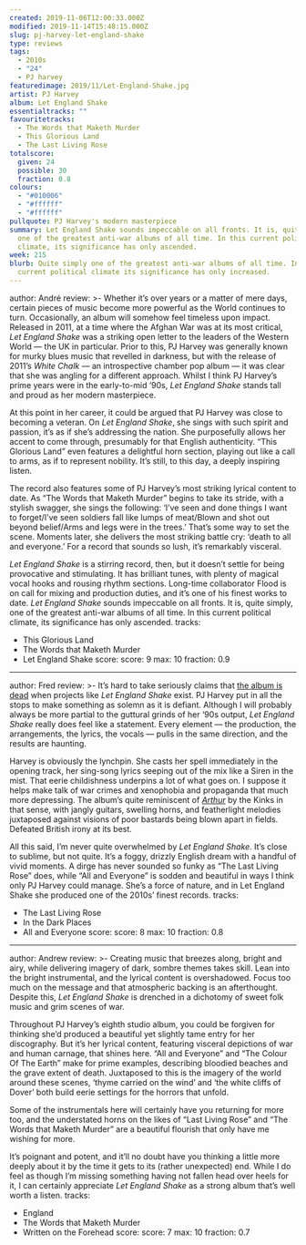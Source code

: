 ```yaml
---
created: 2019-11-06T12:00:33.000Z
modified: 2019-11-14T15:48:15.000Z
slug: pj-harvey-let-england-shake
type: reviews
tags:
  - 2010s
  - "24"
  - PJ harvey
featuredimage: 2019/11/Let-England-Shake.jpg
artist: PJ Harvey
album: Let England Shake
essentialtracks: ""
favouritetracks:
  - The Words that Maketh Murder
  - This Glorious Land
  - The Last Living Rose
totalscore:
  given: 24
  possible: 30
  fraction: 0.8
colours:
  - "#010006"
  - "#ffffff"
  - "#ffffff"
pullquote: PJ Harvey's modern masterpiece
summary: Let England Shake sounds impeccable on all fronts. It is, quite simply,
  one of the greatest anti-war albums of all time. In this current political
  climate, its significance has only ascended.
week: 215
blurb: Quite simply one of the greatest anti-war albums of all time. In this
  current political climate its significance has only increased.
---
```

author: André
review: >-
  Whether it’s over years or a matter of mere days, certain pieces of music
  become more powerful as the World continues to turn. Occasionally, an album
  will somehow feel timeless upon impact. Released in 2011, at a time where the
  Afghan War was at its most critical, *Let England Shake* was a striking open
  letter to the leaders of the Western World — the UK in particular. Prior to
  this, PJ Harvey was generally known for murky blues music that revelled in
  darkness, but with the release of 2011’s *White Chalk* — an introspective
  chamber pop album — it was clear that she was angling for a different
  approach. Whilst I think PJ Harvey’s prime years were in the early-to-mid
  ’90s, *Let England Shake* stands tall and proud as her modern masterpiece.


  At this point in her career, it could be argued that PJ Harvey was close to becoming a veteran. On *Let England Shake*, she sings with such spirit and passion, it’s as if she’s addressing the nation. She purposefully allows her accent to come through, presumably for that English authenticity. “This Glorious Land” even features a delightful horn section, playing out like a call to arms, as if to represent nobility. It’s still, to this day, a deeply inspiring listen.


  The record also features some of PJ Harvey’s most striking lyrical content to date. As “The Words that Maketh Murder” begins to take its stride, with a stylish swagger, she sings the following: ‘I’ve seen and done things I want to forget/I’ve seen soldiers fall like lumps of meat/Blown and shot out beyond belief/Arms and legs were in the trees.’ That’s some way to set the scene. Moments later, she delivers the most striking battle cry: ‘death to all and everyone.’ For a record that sounds so lush, it’s remarkably visceral.


  *Let England Shake* is a stirring record, then, but it doesn’t settle for being provocative and stimulating. It has brilliant tunes, with plenty of magical vocal hooks and rousing rhythm sections. Long-time collaborator Flood is on call for mixing and production duties, and it’s one of his finest works to date. *Let England Shake* sounds impeccable on all fronts. It is, quite simply, one of the greatest anti-war albums of all time. In this current political climate, its significance has only ascended.
tracks:
  - This Glorious Land
  - ­­The Words that Maketh Murder
  - ­­Let England Shake
score:
  score: 9
  max: 10
  fraction: 0.9
---
author: Fred
review: >-
  It’s hard to take seriously claims that [the album is
  dead](<https://www.forbes.com/sites/bobbyowsinski/2018/03/10/album-dead/>)
  when projects like *Let England Shake* exist. PJ Harvey put in all the stops
  to make something as solemn as it is defiant. Although I will probably always
  be more partial to the guttural grinds of her ‘90s output, *Let England Shake*
  really does feel like a statement. Every element — the production, the
  arrangements, the lyrics, the vocals — pulls in the same direction, and the
  results are haunting.

  Harvey is obviously the lynchpin. She casts her spell immediately in the opening track, her sing-song lyrics seeping out of the mix like a Siren in the mist. That eerie childishness underpins a lot of what goes on. I suppose it helps make talk of war crimes and xenophobia and propaganda that much more depressing. The album’s quite reminiscent of [*Arthur*](<https://audioxide.com/reviews/the-kinks-arthur/>) by the Kinks in that sense, with jangly guitars, swelling horns, and featherlight melodies juxtaposed against visions of poor bastards being blown apart in fields. Defeated British irony at its best.

  All this said, I’m never quite overwhelmed by *Let England Shake*. It’s close to sublime, but not quite. It’s a foggy, drizzly English dream with a handful of vivid moments. A dirge has never sounded so funky as “The Last Living Rose” does, while “All and Everyone” is sodden and beautiful in ways I think only PJ Harvey could manage. She’s a force of nature, and in Let England Shake she produced one of the 2010s’ finest records.
tracks:
  - The Last Living Rose
  - ­­In the Dark Places
  - ­­All and Everyone
score:
  score: 8
  max: 10
  fraction: 0.8
---
author: Andrew
review: >-
  Creating music that breezes along, bright and airy, while delivering imagery
  of dark, sombre themes takes skill. Lean into the bright instrumental, and the
  lyrical content is overshadowed. Focus too much on the message and that
  atmospheric backing is an afterthought. Despite this, *Let England Shake* is
  drenched in a dichotomy of sweet folk music and grim scenes of war.


  Throughout PJ Harvey’s eighth studio album, you could be forgiven for thinking she’d produced a beautiful yet slightly tame entry for her discography. But it’s her lyrical content, featuring visceral depictions of war and human carnage, that shines here. “All and Everyone” and “The Colour Of The Earth” make for prime examples, describing bloodied beaches and the grave extent of death. Juxtaposed to this is the imagery of the world around these scenes, ‘thyme carried on the wind’ and ‘the white cliffs of Dover’ both build eerie settings for the horrors that unfold.


  Some of the instrumentals here will certainly have you returning for more too, and the understated horns on the likes of “Last Living Rose” and “The Words that Maketh Murder” are a beautiful flourish that only have me wishing for more.


  It’s poignant and potent, and it’ll no doubt have you thinking a little more deeply about it by the time it gets to its (rather unexpected) end. While I do feel as though I’m missing something having not fallen head over heels for it, I can certainly appreciate *Let England Shake* as a strong album that’s well worth a listen.
tracks:
  - England
  - ­­The Words that Maketh Murder
  - ­­Written on the Forehead
score:
  score: 7
  max: 10
  fraction: 0.7
